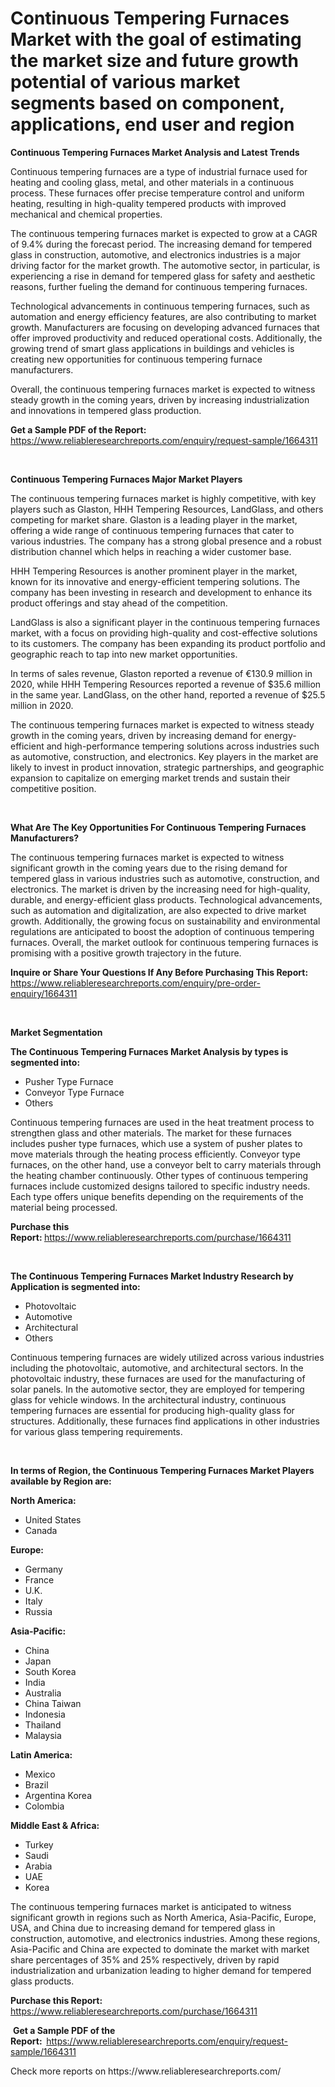 <p><h1>Continuous Tempering Furnaces Market with the goal of estimating the market size and future growth potential of various market segments based on component, applications, end user and region</h1></p><p><strong>Continuous Tempering Furnaces Market Analysis and Latest Trends</strong></p>
<p><p>Continuous tempering furnaces are a type of industrial furnace used for heating and cooling glass, metal, and other materials in a continuous process. These furnaces offer precise temperature control and uniform heating, resulting in high-quality tempered products with improved mechanical and chemical properties.</p><p>The continuous tempering furnaces market is expected to grow at a CAGR of 9.4% during the forecast period. The increasing demand for tempered glass in construction, automotive, and electronics industries is a major driving factor for the market growth. The automotive sector, in particular, is experiencing a rise in demand for tempered glass for safety and aesthetic reasons, further fueling the demand for continuous tempering furnaces.</p><p>Technological advancements in continuous tempering furnaces, such as automation and energy efficiency features, are also contributing to market growth. Manufacturers are focusing on developing advanced furnaces that offer improved productivity and reduced operational costs. Additionally, the growing trend of smart glass applications in buildings and vehicles is creating new opportunities for continuous tempering furnace manufacturers.</p><p>Overall, the continuous tempering furnaces market is expected to witness steady growth in the coming years, driven by increasing industrialization and innovations in tempered glass production.</p></p>
<p><strong>Get a Sample PDF of the Report:&nbsp;</strong> <a href="https://www.reliableresearchreports.com/enquiry/request-sample/1664311">https://www.reliableresearchreports.com/enquiry/request-sample/1664311</a></p>
<p>&nbsp;</p>
<p><strong>Continuous Tempering Furnaces Major Market Players</strong></p>
<p><p>The continuous tempering furnaces market is highly competitive, with key players such as Glaston, HHH Tempering Resources, LandGlass, and others competing for market share. Glaston is a leading player in the market, offering a wide range of continuous tempering furnaces that cater to various industries. The company has a strong global presence and a robust distribution channel which helps in reaching a wider customer base. </p><p>HHH Tempering Resources is another prominent player in the market, known for its innovative and energy-efficient tempering solutions. The company has been investing in research and development to enhance its product offerings and stay ahead of the competition. </p><p>LandGlass is also a significant player in the continuous tempering furnaces market, with a focus on providing high-quality and cost-effective solutions to its customers. The company has been expanding its product portfolio and geographic reach to tap into new market opportunities.</p><p>In terms of sales revenue, Glaston reported a revenue of €130.9 million in 2020, while HHH Tempering Resources reported a revenue of $35.6 million in the same year. LandGlass, on the other hand, reported a revenue of $25.5 million in 2020.</p><p>The continuous tempering furnaces market is expected to witness steady growth in the coming years, driven by increasing demand for energy-efficient and high-performance tempering solutions across industries such as automotive, construction, and electronics. Key players in the market are likely to invest in product innovation, strategic partnerships, and geographic expansion to capitalize on emerging market trends and sustain their competitive position.</p></p>
<p>&nbsp;</p>
<p><strong>What Are The Key Opportunities For Continuous Tempering Furnaces Manufacturers?</strong></p>
<p><p>The continuous tempering furnaces market is expected to witness significant growth in the coming years due to the rising demand for tempered glass in various industries such as automotive, construction, and electronics. The market is driven by the increasing need for high-quality, durable, and energy-efficient glass products. Technological advancements, such as automation and digitalization, are also expected to drive market growth. Additionally, the growing focus on sustainability and environmental regulations are anticipated to boost the adoption of continuous tempering furnaces. Overall, the market outlook for continuous tempering furnaces is promising with a positive growth trajectory in the future.</p></p>
<p><strong>Inquire or Share Your Questions If Any Before Purchasing This Report:</strong> <a href="https://www.reliableresearchreports.com/enquiry/pre-order-enquiry/1664311">https://www.reliableresearchreports.com/enquiry/pre-order-enquiry/1664311</a></p>
<p>&nbsp;</p>
<p><strong>Market Segmentation</strong></p>
<p><strong>The Continuous Tempering Furnaces Market Analysis by types is segmented into:</strong></p>
<p><ul><li>Pusher Type Furnace</li><li>Conveyor Type Furnace</li><li>Others</li></ul></p>
<p><p>Continuous tempering furnaces are used in the heat treatment process to strengthen glass and other materials. The market for these furnaces includes pusher type furnaces, which use a system of pusher plates to move materials through the heating process efficiently. Conveyor type furnaces, on the other hand, use a conveyor belt to carry materials through the heating chamber continuously. Other types of continuous tempering furnaces include customized designs tailored to specific industry needs. Each type offers unique benefits depending on the requirements of the material being processed.</p></p>
<p><strong>Purchase this Report:&nbsp;</strong><a href="https://www.reliableresearchreports.com/purchase/1664311">https://www.reliableresearchreports.com/purchase/1664311</a></p>
<p>&nbsp;</p>
<p><strong>The Continuous Tempering Furnaces Market Industry Research by Application is segmented into:</strong></p>
<p><ul><li>Photovoltaic</li><li>Automotive</li><li>Architectural</li><li>Others</li></ul></p>
<p><p>Continuous tempering furnaces are widely utilized across various industries including the photovoltaic, automotive, and architectural sectors. In the photovoltaic industry, these furnaces are used for the manufacturing of solar panels. In the automotive sector, they are employed for tempering glass for vehicle windows. In the architectural industry, continuous tempering furnaces are essential for producing high-quality glass for structures. Additionally, these furnaces find applications in other industries for various glass tempering requirements.</p></p>
<p>&nbsp;</p>
<p><strong>In terms of Region, the Continuous Tempering Furnaces Market Players available by Region are:</strong></p>
<p>
    <p> <strong> North America: </strong>
        <ul>
            <li>United States</li>
            <li>Canada</li>
        </ul>
        </p> 
    <p> <strong> Europe: </strong>
        <ul>
            <li>Germany</li>
            <li>France</li>
            <li>U.K.</li>
            <li>Italy</li>
            <li>Russia</li>
        </ul>
        </p> 
    <p> <strong> Asia-Pacific: </strong>
        <ul>
            <li>China</li>
            <li>Japan</li>
            <li>South Korea</li>
            <li>India</li>
            <li>Australia</li>
            <li>China Taiwan</li>
            <li>Indonesia</li>
            <li>Thailand</li>
            <li>Malaysia</li>
        </ul>
        </p> 
    <p> <strong> Latin America: </strong>
        <ul>
            <li>Mexico</li>
            <li>Brazil</li>
            <li>Argentina Korea</li>
            <li>Colombia</li>
        </ul>
        </p> 
    <p> <strong> Middle East & Africa: </strong>
        <ul>
            <li>Turkey</li>
            <li>Saudi</li>
            <li>Arabia</li>
            <li>UAE</li>
            <li>Korea</li>
        </ul>
    </p>
    </p>
<p><p>The continuous tempering furnaces market is anticipated to witness significant growth in regions such as North America, Asia-Pacific, Europe, USA, and China due to increasing demand for tempered glass in construction, automotive, and electronics industries. Among these regions, Asia-Pacific and China are expected to dominate the market with market share percentages of 35% and 25% respectively, driven by rapid industrialization and urbanization leading to higher demand for tempered glass products.</p></p>
<p><strong>Purchase this Report: </strong><a href="https://www.reliableresearchreports.com/purchase/1664311">https://www.reliableresearchreports.com/purchase/1664311</a></p>
<p>&nbsp;<strong>Get a Sample PDF of the Report:&nbsp;&nbsp;</strong><a href="https://www.reliableresearchreports.com/enquiry/request-sample/1664311">https://www.reliableresearchreports.com/enquiry/request-sample/1664311</a></p>
<p><strong></strong></p>
<p>Check more reports on https://www.reliableresearchreports.com/</p>